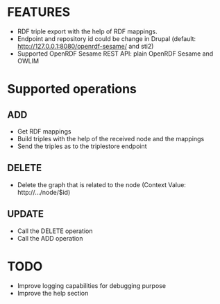 FEATURES
========

* RDF triple export with the help of RDF mappings.
* Endpoint and repository id could be change in Drupal (default:
        http://127.0.0.1:8080/openrdf-sesame/ and sti2)
* Supported OpenRDF Sesame REST API: plain OpenRDF Sesame and OWLIM


Supported operations
====================       

ADD
---
  
* Get RDF mappings
* Build triples with the help of the received node and the mappings          
* Send the triples as <transaction> to the triplestore endpoint
        
DELETE
-------
          
* Delete the graph that is related to the node (Context Value: http://.../node/$id)
        

UPDATE
------
          
* Call the DELETE operation
* Call the ADD operation
 

TODO
====

* Improve logging capabilities for debugging purpose
* Improve the help section
